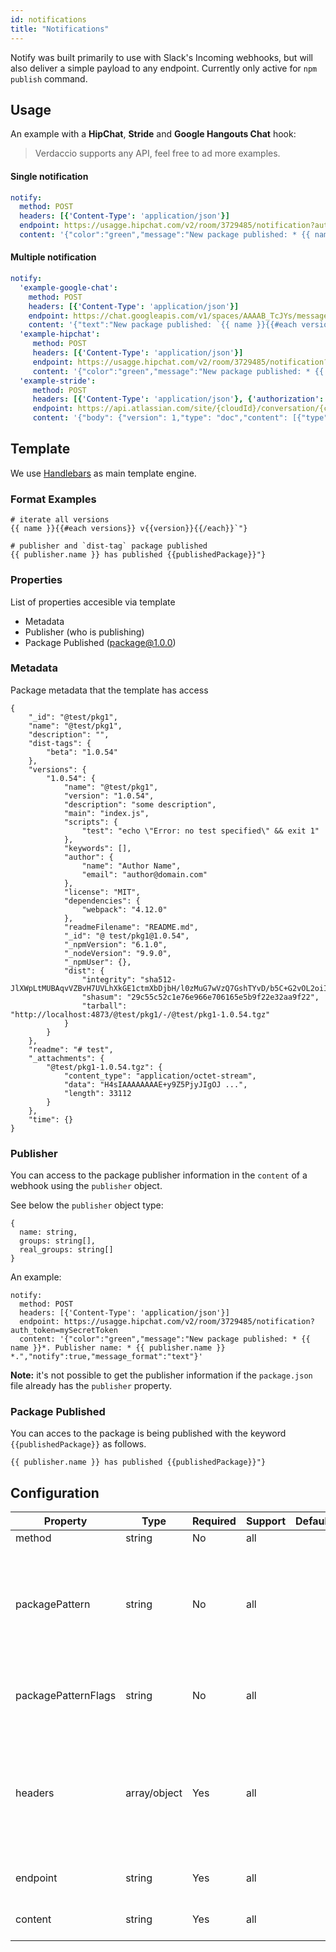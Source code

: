 ```yaml
---
id: notifications
title: "Notifications"
---
```


Notify was built primarily to use with Slack's Incoming
webhooks, but will also deliver a simple payload to
any endpoint. Currently only active for `npm publish`
command.

## Usage

An example with a **HipChat**, **Stride** and **Google Hangouts Chat** hook:

> Verdaccio supports any API, feel free to ad more examples.

#### Single notification

```yaml
notify:
  method: POST
  headers: [{'Content-Type': 'application/json'}]
  endpoint: https://usagge.hipchat.com/v2/room/3729485/notification?auth_token=mySecretToken
  content: '{"color":"green","message":"New package published: * {{ name }}*","notify":true,"message_format":"text"}'
```

#### Multiple notification

```yaml
notify:
  'example-google-chat':
    method: POST
    headers: [{'Content-Type': 'application/json'}]
    endpoint: https://chat.googleapis.com/v1/spaces/AAAAB_TcJYs/messages?key=myKey&token=myToken
    content: '{"text":"New package published: `{{ name }}{{#each versions}} v{{version}}{{/each}}`"}'
  'example-hipchat':
     method: POST
     headers: [{'Content-Type': 'application/json'}]
     endpoint: https://usagge.hipchat.com/v2/room/3729485/notification?auth_token=mySecretToken
     content: '{"color":"green","message":"New package published: * {{ name }}*","notify":true,"message_format":"text"}'
  'example-stride':
     method: POST
     headers: [{'Content-Type': 'application/json'}, {'authorization': 'Bearer secretToken'}]
     endpoint: https://api.atlassian.com/site/{cloudId}/conversation/{conversationId}/message
     content: '{"body": {"version": 1,"type": "doc","content": [{"type": "paragraph","content": [{"type": "text","text": "New package published: * {{ name }}* Publisher name: * {{ publisher.name }}"}]}]}}'     
```

## Template 

We use [Handlebars](https://handlebarsjs.com/) as main template engine.

### Format Examples

```
# iterate all versions
{{ name }}{{#each versions}} v{{version}}{{/each}}`"}

# publisher and `dist-tag` package published
{{ publisher.name }} has published {{publishedPackage}}"}
```

### Properties

List of properties accesible via template

* Metadata
* Publisher (who is publishing)
* Package Published (package@1.0.0)

### Metadata 

Package metadata that the template has access

```
{
    "_id": "@test/pkg1",
    "name": "@test/pkg1",
    "description": "",
    "dist-tags": {
        "beta": "1.0.54"
    },
    "versions": {
        "1.0.54": {
            "name": "@test/pkg1",
            "version": "1.0.54",
            "description": "some description",
            "main": "index.js",
            "scripts": {
                "test": "echo \"Error: no test specified\" && exit 1"
            },
            "keywords": [],
            "author": {
                "name": "Author Name",
                "email": "author@domain.com"
            },
            "license": "MIT",
            "dependencies": {
                "webpack": "4.12.0"
            },
            "readmeFilename": "README.md",
            "_id": "@ test/pkg1@1.0.54",
            "_npmVersion": "6.1.0",
            "_nodeVersion": "9.9.0",
            "_npmUser": {},
            "dist": {
                "integrity": "sha512-JlXWpLtMUBAqvVZBvH7UVLhXkGE1ctmXbDjbH/l0zMuG7wVzQ7GshTYvD/b5C+G2vOL2oiIS1RtayA/kKkTwKw==",
                "shasum": "29c55c52c1e76e966e706165e5b9f22e32aa9f22",
                "tarball": "http://localhost:4873/@test/pkg1/-/@test/pkg1-1.0.54.tgz"
            }
        }
    },
    "readme": "# test",
    "_attachments": {
        "@test/pkg1-1.0.54.tgz": {
            "content_type": "application/octet-stream",
            "data": "H4sIAAAAAAAAE+y9Z5PjyJIgOJ ...",
            "length": 33112
        }
    },
    "time": {}
}
```


### Publisher

You can access to the package publisher information in the `content` of a webhook using the `publisher` object.

See below the `publisher` object type:

```
{
  name: string,
  groups: string[],
  real_groups: string[]
}
```

An example:

```
notify:
  method: POST
  headers: [{'Content-Type': 'application/json'}]
  endpoint: https://usagge.hipchat.com/v2/room/3729485/notification?auth_token=mySecretToken
  content: '{"color":"green","message":"New package published: * {{ name }}*. Publisher name: * {{ publisher.name }} *.","notify":true,"message_format":"text"}'
```

**Note:** it's not possible to get the publisher information if the `package.json` file already has the `publisher` property.

### Package Published

You can acces to the package is being published with the keyword `{{publishedPackage}}` as follows.

```
{{ publisher.name }} has published {{publishedPackage}}"}
```

## Configuration

Property | Type | Required | Support | Default | Description
--- | --- | --- | --- | --- | ---
method| string | No | all |  | HTTP verb
packagePattern| string | No | all |  | Only run this notification if the package name matches the regular expression
packagePatternFlags| string | No | all |   | Any flags to be used with the regular expression
headers| array/object | Yes | all |  | If this endpoint requires specific headers, set them here as an array of key: value objects.
endpoint| string | Yes | all |  | set the URL endpoint for this call
content| string | Yes | all |  | any [Handlebar](https://handlebarsjs.com/) expressions
